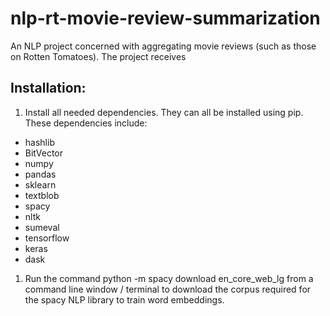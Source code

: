 # nlp-rt-movie-review-summarization
An NLP project concerned with aggregating movie reviews (such as those on Rotten Tomatoes). The project receives 

## Installation:
1. Install all needed dependencies. They can all be installed using pip. These dependencies include:

  * hashlib
  * BitVector
  * numpy
  * pandas
  * sklearn
  * textblob
  * spacy
  * nltk
  * sumeval
  * tensorflow
  * keras
  * dask
1. Run the command python -m spacy download en_core_web_lg from a command line window / terminal to download the corpus required for the spacy NLP library to train word embeddings.
